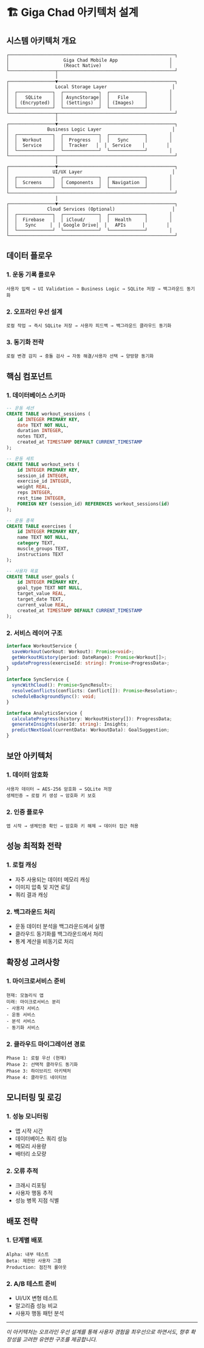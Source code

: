 # 🏗️ Giga Chad 아키텍처 설계

## 시스템 아키텍처 개요

```
┌─────────────────────────────────────────────────────────────┐
│                    Giga Chad Mobile App                   │
│                    (React Native)                         │
└─────────────────┬───────────────────────────────────────────┘
                  │
┌─────────────────▼───────────────────────────────────────────┐
│                 Local Storage Layer                        │
│  ┌─────────────┐  ┌─────────────┐  ┌─────────────┐        │
│  │   SQLite    │  │ AsyncStorage│  │   File      │        │
│  │ (Encrypted) │  │ (Settings)  │  │ (Images)    │        │
│  └─────────────┘  └─────────────┘  └─────────────┘        │
└─────────────────┬───────────────────────────────────────────┘
                  │
┌─────────────────▼───────────────────────────────────────────┐
│              Business Logic Layer                          │
│  ┌─────────────┐  ┌─────────────┐  ┌─────────────┐        │
│  │  Workout    │  │  Progress   │  │   Sync      │        │
│  │  Service    │  │  Tracker   │  │  Service    │        │
│  └─────────────┘  └─────────────┘  └─────────────┘        │
└─────────────────┬───────────────────────────────────────────┘
                  │
┌─────────────────▼───────────────────────────────────────────┐
│                UI/UX Layer                                 │
│  ┌─────────────┐  ┌─────────────┐  ┌─────────────┐        │
│  │  Screens    │  │ Components  │  │ Navigation  │        │
│  └─────────────┘  └─────────────┘  └─────────────┘        │
└─────────────────────────────────────────────────────────────┘
                  │
┌─────────────────▼───────────────────────────────────────────┐
│              Cloud Services (Optional)                     │
│  ┌─────────────┐  ┌─────────────┐  ┌─────────────┐        │
│  │  Firebase   │  │ iCloud/     │  │  Health     │        │
│  │   Sync     │  │ Google Drive│  │   APIs      │        │
│  └─────────────┘  └─────────────┘  └─────────────┘        │
└─────────────────────────────────────────────────────────────┘
```

## 데이터 플로우

### 1. 운동 기록 플로우
```
사용자 입력 → UI Validation → Business Logic → SQLite 저장 → 백그라운드 동기화
```

### 2. 오프라인 우선 설계
```
로컬 작업 → 즉시 SQLite 저장 → 사용자 피드백 → 백그라운드 클라우드 동기화
```

### 3. 동기화 전략
```
로컬 변경 감지 → 충돌 검사 → 자동 해결/사용자 선택 → 양방향 동기화
```

## 핵심 컴포넌트

### 1. 데이터베이스 스키마
```sql
-- 운동 세션
CREATE TABLE workout_sessions (
    id INTEGER PRIMARY KEY,
    date TEXT NOT NULL,
    duration INTEGER,
    notes TEXT,
    created_at TIMESTAMP DEFAULT CURRENT_TIMESTAMP
);

-- 운동 세트
CREATE TABLE workout_sets (
    id INTEGER PRIMARY KEY,
    session_id INTEGER,
    exercise_id INTEGER,
    weight REAL,
    reps INTEGER,
    rest_time INTEGER,
    FOREIGN KEY (session_id) REFERENCES workout_sessions(id)
);

-- 운동 종목
CREATE TABLE exercises (
    id INTEGER PRIMARY KEY,
    name TEXT NOT NULL,
    category TEXT,
    muscle_groups TEXT,
    instructions TEXT
);

-- 사용자 목표
CREATE TABLE user_goals (
    id INTEGER PRIMARY KEY,
    goal_type TEXT NOT NULL,
    target_value REAL,
    target_date TEXT,
    current_value REAL,
    created_at TIMESTAMP DEFAULT CURRENT_TIMESTAMP
);
```

### 2. 서비스 레이어 구조
```typescript
interface WorkoutService {
  saveWorkout(workout: Workout): Promise<void>;
  getWorkoutHistory(period: DateRange): Promise<Workout[]>;
  updateProgress(exerciseId: string): Promise<ProgressData>;
}

interface SyncService {
  syncWithCloud(): Promise<SyncResult>;
  resolveConflicts(conflicts: Conflict[]): Promise<Resolution>;
  scheduleBackgroundSync(): void;
}

interface AnalyticsService {
  calculateProgress(history: WorkoutHistory[]): ProgressData;
  generateInsights(userId: string): Insights;
  predictNextGoal(currentData: WorkoutData): GoalSuggestion;
}
```

## 보안 아키텍처

### 1. 데이터 암호화
```
사용자 데이터 → AES-256 암호화 → SQLite 저장
생체인증 → 로컬 키 생성 → 암호화 키 보호
```

### 2. 인증 플로우
```
앱 시작 → 생체인증 확인 → 암호화 키 해제 → 데이터 접근 허용
```

## 성능 최적화 전략

### 1. 로컬 캐싱
- 자주 사용되는 데이터 메모리 캐싱
- 이미지 압축 및 지연 로딩
- 쿼리 결과 캐싱

### 2. 백그라운드 처리
- 운동 데이터 분석을 백그라운드에서 실행
- 클라우드 동기화를 백그라운드에서 처리
- 통계 계산을 비동기로 처리

## 확장성 고려사항

### 1. 마이크로서비스 준비
```
현재: 모놀리식 앱
미래: 마이크로서비스 분리
- 사용자 서비스
- 운동 서비스  
- 분석 서비스
- 동기화 서비스
```

### 2. 클라우드 마이그레이션 경로
```
Phase 1: 로컬 우선 (현재)
Phase 2: 선택적 클라우드 동기화
Phase 3: 하이브리드 아키텍처
Phase 4: 클라우드 네이티브
```

## 모니터링 및 로깅

### 1. 성능 모니터링
- 앱 시작 시간
- 데이터베이스 쿼리 성능
- 메모리 사용량
- 배터리 소모량

### 2. 오류 추적
- 크래시 리포팅
- 사용자 행동 추적
- 성능 병목 지점 식별

## 배포 전략

### 1. 단계별 배포
```
Alpha: 내부 테스트
Beta: 제한된 사용자 그룹
Production: 점진적 롤아웃
```

### 2. A/B 테스트 준비
- UI/UX 변형 테스트
- 알고리즘 성능 비교
- 사용자 행동 패턴 분석

---

*이 아키텍처는 오프라인 우선 설계를 통해 사용자 경험을 최우선으로 하면서도, 향후 확장성을 고려한 유연한 구조를 제공합니다.*
